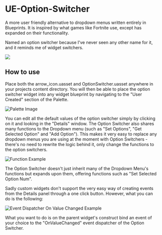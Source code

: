 # UE-Option-Switcher
A more user friendly alternative to dropdown menus written entirely in Blueprints. It is inspired by what games like Fortnite use, except has expanded on their functionality.

Named an option switcher because I've never seen any other name for it, and it reminds me of widget switchers.

<img src="https://i.imgur.com/Hh7WgiG.gif" preload></img>

## How to use
Place both the arrow_icon.uasset and OptionSwitcher.uasset anywhere in your projects content directory. You will then be able to place the option switcher widget into any widget blueprint by navigating to the "User Created" section of the Palette.

![Palette Image](https://i.imgur.com/eiq46p8.png)

You can edit all the default values of the option switcher simply by clicking on it and looking in the "Details" window. The Option Switcher also shares many functions to the Dropdown menu (such as "Set Options", "Get Selected Option" and "Add Option"). This makes it very easy to replace any dropdown menus you are using at the moment with Option Switchers - there's no need to rewrite the logic behind it, only change the functions to the option switchers.

![Function Example](https://i.imgur.com/3IymHRM.png)

The Option Switcher doesn't just inherit many of the Dropdown Menu's functions but expands upon them, offering functions such as "Set Selected Option Num".

Sadly custom widgets don't support the very easy way of creating events from the Details panel through a one click button. However, what you can do is the following:

![Event Dispatcher On Value Changed Example](https://i.imgur.com/AIIZ0Gm.png)

What you want to do is on the parent widget's construct bind an event of your choice to the "OnValueChanged" event dispatcher of the Option Switcher.
